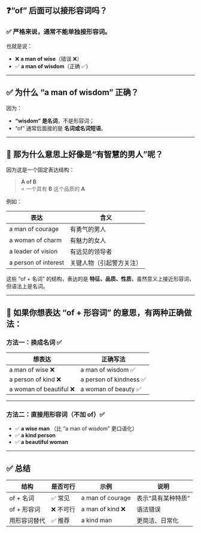 ## ❓**“of” 后面可以接形容词吗？**

### ✅ **严格来说，通常不能单独接形容词。**

也就是说：

- ❌ **a man of wise**（错误 ❌）
- ✅ **a man of wisdom**（正确 ✅）

---

## ✅ 为什么 “a man of wisdom” 正确？

因为：

- **“wisdom” 是名词**，不是形容词；
- “of” 通常后面接的是 **名词或名词短语**。

---

## 🧠 那为什么意思上好像是“有智慧的男人”呢？

因为这是一个固定表达结构：

> **A of B**  
> = 一个具有 **B** 这个品质的 **A**

例如：

| 表达                 | 含义                     |
| -------------------- | ------------------------ |
| a man of courage     | 有勇气的男人             |
| a woman of charm     | 有魅力的女人             |
| a leader of vision   | 有远见的领导者           |
| a person of interest | 关键人物（引起警方关注） |

这些 “of + 名词” 的结构，表达的是 **特征、品质、性质**，虽然意义上接近形容词，但语法上是名词。

---

## 🔧 如果你想表达 “of + 形容词” 的意思，有两种正确做法：

### 方法一：换成名词 ✅

| 想表达                  | 正确写法                |
| ----------------------- | ----------------------- |
| a man of wise ❌        | a man of wisdom ✅      |
| a person of kind ❌     | a person of kindness ✅ |
| a woman of beautiful ❌ | a woman of beauty ✅    |

---

### 方法二：直接用形容词（不加 of）✅

- ✅ **a wise man** （比 “a man of wisdom” 更口语化）
- ✅ **a kind person**
- ✅ **a beautiful woman**

---

## ✅ 总结

| 结构         | 是否可行  | 示例             | 说明               |
| ------------ | --------- | ---------------- | ------------------ |
| of + 名词    | ✅ 常见   | a man of courage | 表示“具有某种特质” |
| of + 形容词  | ❌ 不可行 | a man of kind ❌ | 语法错误           |
| 用形容词替代 | ✅ 推荐   | a kind man       | 更简洁、日常化     |
